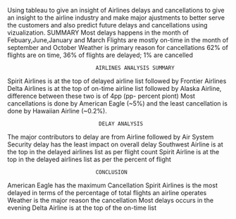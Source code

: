 Using tableau to give an insight of Airlines delays and cancellations to give an insight to the airline industry and make major ajustments to better serve the customers and also predict future delays and cancellations using vizualization.
                                  SUMMARY
 Most delays happens in the month of Febuary,June,January and March
 Flights are mostly on-time in the month of september and October
 Weather is primary reason for cancellations
 62% of flights are on time, 36% of flights are delayed; 1% are cancelled
                                
                                AIRLINES ANALYSIS SUMMARY
                                
Spirit Airlines is at the top of delayed airline list followed by Frontier Airlines
Delta Airlines is at the top of on-time airline list followed by Alaska Airline,
difference between these two is of 4pp (pp- percent piont)
Most cancellations is done by American Eagle (~5%) and the least cancellation is done by Hawaiian Airline (~0.2%).

                                 DELAY ANALYSIS

The major contributors to delay are from Airline  followed by Air System
Security delay has the least impact on overall delay
Southwest Airline is at the top in the delayed airlines list as per flight count 
Spirit Airline is at the top in the delayed airlines list as per the percent of flight 

                                CONCLUSION
 American Eagle has the maximum Cancellation
 Spirit Airlines is the most delayed in terms of the percentage of total flights an airline operates
 Weather is the major reason the cancellation 
 Most delays occurs in  the evening
 Delta Airline is at the top of the on-time list
